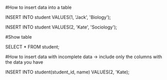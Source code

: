 #How to insert data into a table

  INSERT INTO student VALUES(1, 'Jack', 'Biology');

  INSERT INTO student VALUES(2, 'Kate', 'Sociology');

#Show table

  SELECT * FROM student;

#How to insert data with incomplete data -> include only the columns with the data you have

  INSERT INTO student(student_id, name) VALUES(2, 'Kate);



